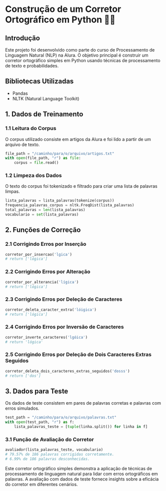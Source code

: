 # Construção de um Corretor Ortográfico em Python 🐍🚀

## Introdução
Este projeto foi desenvolvido como parte do curso de Processamento de Linguagem Natural (NLP) na Alura. O objetivo principal é construir um corretor ortográfico simples em Python usando técnicas de processamento de texto e probabilidades.

## Bibliotecas Utilizadas
- Pandas
- NLTK (Natural Language Toolkit)

## 1. Dados de Treinamento
### 1.1 Leitura do Corpus
O corpus utilizado consiste em artigos da Alura e foi lido a partir de um arquivo de texto.

```python
file_path = "/caminho/para/o/arquivo/artigos.txt"
with open(file_path, "r") as file:
    corpus = file.read()
```

### 1.2 Limpeza dos Dados
O texto do corpus foi tokenizado e filtrado para criar uma lista de palavras limpas.
```python
lista_palavras = lista_palavras(tokenize(corpus))
frequencia_palavras_corpus = nltk.FreqDist(lista_palavras)
total_palavras = len(lista_palavras)
vocabulario = set(lista_palavras)
```

## 2. Funções de Correção
### 2.1 Corrigindo Erros por Inserção
```python
corretor_por_insercao('lgica')
# return ['lógica']
```

### 2.2 Corrigindo Erros por Alteração
```python
corretor_por_alterancia('lígica')
# return ['lógica']
```
### 2.3 Corrigindo Erros por Deleção de Caracteres
```python
corretor_deleta_caracter_extra('lóigica')
# return ['lógica']
```
### 2.4 Corrigindo Erros por Inversão de Caracteres
```python
corretor_inverte_caracteres('lgóica')
# return 'lógica'
```

### 2.5 Corrigindo Erros por Deleção de Dois Caracteres Extras Seguidos
```python
corretor_deleta_dois_caracteres_extras_seguidos('dosss')
# return ['dos']
```

## 3. Dados para Teste
Os dados de teste consistem em pares de palavras corretas e palavras com erros simulados.
```python
test_path = "/caminho/para/o/arquivo/palavras.txt"
with open(test_path, "r") as f:
    lista_palavras_teste = [tuple(linha.split()) for linha in f]
```

### 3.1 Função de Avaliação do Corretor
```python
avaliador(lista_palavras_teste, vocabulario)
# 79.57% de 186 palavras corrigidas corretamente.
# 6.99% de 186 palavras desconhecidas.
```
Este corretor ortográfico simples demonstra a aplicação de técnicas de processamento de linguagem natural para lidar com erros ortográficos em palavras. A avaliação com dados de teste fornece insights sobre a eficácia do corretor em diferentes cenários.

